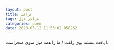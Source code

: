 ```yaml
---
layout: post
title: عراقی
tags: عراقی غزل
categories: poem
date: 2023-05-12 11:53:02.058262
---
```


تا یافت بنفشه بوی زلفت / ما را همه میل سوی صحراست